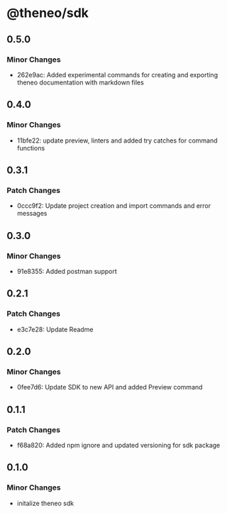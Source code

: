 # @theneo/sdk

## 0.5.0

### Minor Changes

- 262e9ac: Added experimental commands for creating and exporting theneo documentation with markdown files

## 0.4.0

### Minor Changes

- 11bfe22: update preview, linters and added try catches for command functions

## 0.3.1

### Patch Changes

- 0ccc9f2: Update project creation and import commands and error messages

## 0.3.0

### Minor Changes

- 91e8355: Added postman support

## 0.2.1

### Patch Changes

- e3c7e28: Update Readme

## 0.2.0

### Minor Changes

- 0fee7d6: Update SDK to new API and added Preview command

## 0.1.1

### Patch Changes

- f68a820: Added npm ignore and updated versioning for sdk package

## 0.1.0

### Minor Changes

- initalize theneo sdk
